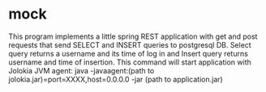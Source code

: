# mock
This program implements a little spring REST application with get and post requests that send SELECT and INSERT queries to postgresql DB.
Select query returns a username and its time of log in and Insert query returns username and time of insertion.
This command will start application with Jolokia JVM agent:
java -javaagent:(path to jolokia.jar)=port=XXXX,host=0.0.0.0 -jar (path to application.jar)


